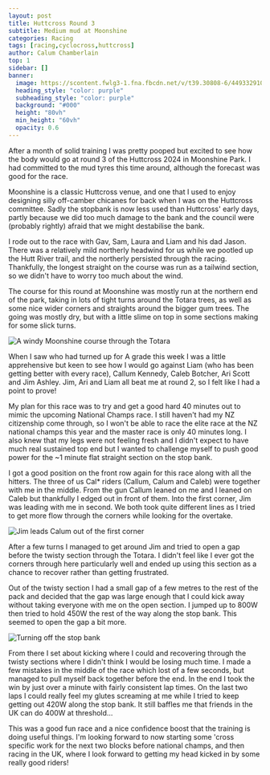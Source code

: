 ```yaml
---
layout: post
title: Huttcross Round 3
subtitle: Medium mud at Moonshine
categories: Racing
tags: [racing,cyclocross,huttcross]
author: Calum Chamberlain
top: 1
sidebar: []
banner:
  image: https://scontent.fwlg3-1.fna.fbcdn.net/v/t39.30808-6/449332910_1257621025655188_944035301563457825_n.jpg?_nc_cat=107&ccb=1-7&_nc_sid=127cfc&_nc_ohc=M7EqVVEy5F8Q7kNvgEkOTgx&_nc_ht=scontent.fwlg3-1.fna&oh=00_AYAgcnlvYYiZP5bqi6GtZ4PnBED5_UwuzNL-fo5F3pSQ0g&oe=668A2F3E
  heading_style: "color: purple"
  subheading_style: "color: purple"
  background: "#000"
  height: "80vh"
  min_height: "60vh"
  opacity: 0.6
---
```



After a month of solid training I was pretty pooped but excited to see 
how the body would go at round 3 of the Huttcross 2024 in Moonshine Park.
I had committed to the mud tyres this time around, although the forecast 
was good for the race. 

Moonshine is a classic Huttcross venue, and one that
I used to enjoy designing silly off-camber chicanes for back when I was
on the Huttcross committee. Sadly the stopbank is now less used than
Huttcross' early days, partly because we did too much damage to the
bank and the council were (probably rightly) afraid that we might
destabilise the bank.

I rode out to the race with Gav, Sam, Laura and Liam and his dad Jason.
There was a relatively mild northerly headwind for us while we pootled
up the Hutt River trail, and the northerly persisted through the racing.
Thankfully, the longest straight on the course was run as a tailwind section,
so we didn't have to worry too much about the wind.

The course for this round at Moonshine was mostly run at the northern end of
the park, taking in lots of tight turns around the Totara trees, as well as some
nice wider corners and straights around the bigger gum trees. The going was
mostly dry, but with a little slime on top in some sections making for some slick
turns.

![A windy Moonshine course through the Totara](https://scontent.fwlg3-1.fna.fbcdn.net/v/t39.30808-6/449438956_8073185362733726_5748612523585999385_n.jpg?_nc_cat=106&ccb=1-7&_nc_sid=aa7b47&_nc_ohc=NTLvVvuSdLEQ7kNvgHS3jLb&_nc_ht=scontent.fwlg3-1.fna&oh=00_AYABzycAiZ8RtrHBFKPfRDWDwzfEzcfRM8D6DLpRbeMDXQ&oe=668AE839)

When I saw who had turned up for A grade this week I was a little apprehensive
but keen to see how I would go against Liam (who has been getting better with every race),
Callum Kennedy, Caleb Botcher, Ari Scott and Jim Ashley. Jim, Ari and Liam all beat me
at round 2, so I felt like I had a point to prove!

My plan for this race was to try and get a good hard 40 minutes out to mimic the
upcoming National Champs race. I still
haven't had my NZ citizenship come through, so I won't be able to race 
the elite race at the NZ national champs this year and the master race is only 40 minutes long.
I also knew that my legs were not feeling fresh and I didn't expect to have much real
sustained top end but I wanted to challenge myself to push good power for the ~1 minute
flat straight section on the stop bank.

I got a good position on the front row again for this race along with all the hitters.
The three of us Cal* riders (Callum, Calum and Caleb) were together with me in the middle.
From the gun Callum leaned on me and I leaned on Caleb but thankfully I edged out in front 
of them. Into the first corner, Jim was leading with me in second. We both took quite different
lines as I tried to get more flow through the corners while looking for the overtake.

![Jim leads Calum out of the first corner](https://scontent.fwlg3-1.fna.fbcdn.net/v/t39.30808-6/449648500_10229307923835370_2859638294005579875_n.jpg?_nc_cat=108&ccb=1-7&_nc_sid=aa7b47&_nc_ohc=U504wSAZvz8Q7kNvgFDPC6z&_nc_ht=scontent.fwlg3-1.fna&oh=00_AYAZyQBLtoyEocAmdgVaqPbFzEUwNBlJrfsAw08OmDHe6g&oe=668AFD06)

After a few turns I managed to get around Jim and tried to open a gap before the twisty section
through the Totara. I didn't feel like I ever got the corners through here particularly well
and ended up using this section as a chance to recover rather than getting frustrated.

Out of the twisty section I had a small gap of a few metres to the rest of the pack and
decided that the gap was large enough that I could kick away without taking everyone with me on the open section. I jumped up to 800W then tried to hold 450W the rest of the way along the stop bank. This seemed to open the gap a bit more. 

![Turning off the stop bank](https://scontent.fwlg3-1.fna.fbcdn.net/v/t39.30808-6/449340342_1257621478988476_6557594822248952547_n.jpg?_nc_cat=107&ccb=1-7&_nc_sid=127cfc&_nc_ohc=BL-ELHswapgQ7kNvgHpplZm&_nc_ht=scontent.fwlg3-1.fna&oh=00_AYC6m6PlyhP0RjU3dDO8iJq5Nh_xxK-KKnRbLjKInrtDBA&oe=668AFAD5)

From there I set about kicking where I
could and recovering through the twisty sections where I didn't think I would be losing much time. I made a few mistakes in the middle of the race which lost of a few seconds, but managed
to pull myself back together before the end. In the end I took the win by just over a minute
with fairly consistent lap times. On the last two laps I could really feel my glutes screaming
at me while I tried to keep getting out 420W along the stop bank. It still baffles me that
friends in the UK can do 400W at threshold...

This was a good fun race and a nice confidence boost that the training is doing useful things.
I'm looking forward to now starting some 'cross specific work for the next two blocks before
national champs, and then racing in the UK, where I look forward to getting my head kicked in
by some really good riders!


<div class="strava-embed-placeholder" data-embed-type="activity" data-embed-id="11771435585" data-style="standard"></div><script src="https://strava-embeds.com/embed.js"></script>